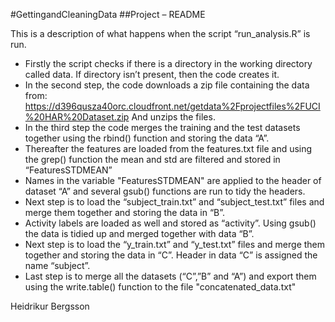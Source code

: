 #GettingandCleaningData
##Project – README

This is a description of what happens when the script “run_analysis.R” is run.

* Firstly the script checks if there is a directory in the working directory called data. If directory isn’t present, then the code creates it.
* In the second step, the code downloads a zip file containing the data from:     		 				https://d396qusza40orc.cloudfront.net/getdata%2Fprojectfiles%2FUCI%20HAR%20Dataset.zip
And unzips the files.
* In the third step the code merges the training and the test datasets together using the rbind() function and storing the data “A”.
* Thereafter the features are loaded from the features.txt file and using the grep() function the mean and std are filtered and stored in “FeaturesSTDMEAN”
* Names in the variable "FeaturesSTDMEAN" are applied to the header of dataset “A” and several gsub() functions are run to tidy the headers.
* Next step is to load the “subject_train.txt” and “subject_test.txt” files and merge them together and storing the data in “B”.
* Activity labels are loaded as well and stored as “activity”. Using gsub() the data is tidied up and merged together with data “B”.
* Next step is to load the “y_train.txt” and “y_test.txt” files and merge them together and storing the data in “C”. Header in data “C” is assigned the name “subject”.
* Last step is to merge all the datasets (“C”,”B” and “A”) and export them using the write.table() function to the file "concatenated_data.txt"

 Heidrikur Bergsson
